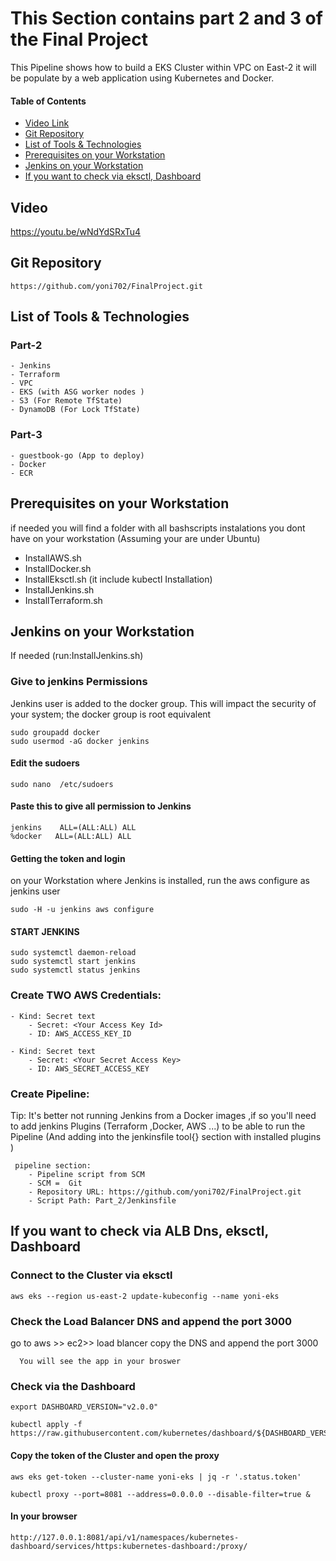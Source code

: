 # This Section contains part 2 and 3 of the Final Project
This Pipeline shows how to build a EKS Cluster within VPC on East-2 
it will be populate by a web application using Kubernetes and Docker. 

#### Table of Contents
 * [Video Link](#Video)
 * [Git Repository](#Git)
 * [List of Tools & Technologies](#Technologies)
 * [Prerequisites on your Workstation](#Prerequisites)
 * [Jenkins on your Workstation](#Jenkins)
 * [If you want to check via eksctl, Dashboard](#check)


 ## Video <a id="Video"></a>
   https://youtu.be/wNdYdSRxTu4 

 ## Git Repository <a id="Git"></a>
    https://github.com/yoni702/FinalProject.git


 ## List of Tools & Technologies <a id="Technologies"></a>
  ### Part-2
    - Jenkins
    - Terraform
    - VPC
    - EKS (with ASG worker nodes )
    - S3 (For Remote TfState)
    - DynamoDB (For Lock TfState)

  ### Part-3
    - guestbook-go (App to deploy)
    - Docker
    - ECR
    

 ## Prerequisites on your Workstation <a id="Prerequisites"></a> 
 if needed you  will find a folder with all bashscripts instalations you dont have on your workstation (Assuming your are under Ubuntu) 

- InstallAWS.sh
- InstallDocker.sh
- InstallEksctl.sh (it include  kubectl Installation)
- InstallJenkins.sh
- InstallTerraform.sh  


## Jenkins on your Workstation <a id="Jenkins"></a>

If needed (run:InstallJenkins.sh)

### Give to jenkins Permissions
Jenkins user is added to the docker group. This will impact the security of your system;
the docker group is root equivalent
```
sudo groupadd docker
sudo usermod -aG docker jenkins
```
#### Edit the sudoers
```
sudo nano  /etc/sudoers
```
#### Paste this to give all permission to Jenkins 
```
jenkins    ALL=(ALL:ALL) ALL
%docker   ALL=(ALL:ALL) ALL
```
#### Getting the token and login 
on your Workstation where Jenkins is installed, run the aws configure as jenkins user
```
sudo -H -u jenkins aws configure
```

#### START JENKINS
```
sudo systemctl daemon-reload
sudo systemctl start jenkins
sudo systemctl status jenkins
```


### Create TWO AWS Credentials:

    - Kind: Secret text
        - Secret: <Your Access Key Id>
        - ID: AWS_ACCESS_KEY_ID
    
    - Kind: Secret text
        - Secret: <Your Secret Access Key>
        - ID: AWS_SECRET_ACCESS_KEY
    
   

### Create Pipeline:
Tip: It's better not running Jenkins from a Docker images ,if so you'll need to add jenkins Plugins (Terraform ,Docker, AWS ...) to be able to run the Pipeline (And adding into the jenkinsfile tool{} section with installed plugins ) 

```
 pipeline section:
    - Pipeline script from SCM
    - SCM =  Git
    - Repository URL: https://github.com/yoni702/FinalProject.git
    - Script Path: Part_2/Jenkinsfile
```

## If you want to check via ALB Dns, eksctl, Dashboard<a id="check"></a>

### Connect to the Cluster via eksctl

```
aws eks --region us-east-2 update-kubeconfig --name yoni-eks
```

### Check the Load Balancer DNS and append the port 3000 
go to aws >> ec2>> load blancer 
copy the DNS and append the port 3000
      
      You will see the app in your broswer

### Check via the Dashboard
```
export DASHBOARD_VERSION="v2.0.0"

kubectl apply -f https://raw.githubusercontent.com/kubernetes/dashboard/${DASHBOARD_VERSION}/aio/deploy/recommended.yaml
```

#### Copy the token of the Cluster and open the proxy

```
aws eks get-token --cluster-name yoni-eks | jq -r '.status.token'
```

```
kubectl proxy --port=8081 --address=0.0.0.0 --disable-filter=true &

```
#### In your browser

```
http://127.0.0.1:8081/api/v1/namespaces/kubernetes-dashboard/services/https:kubernetes-dashboard:/proxy/
```
